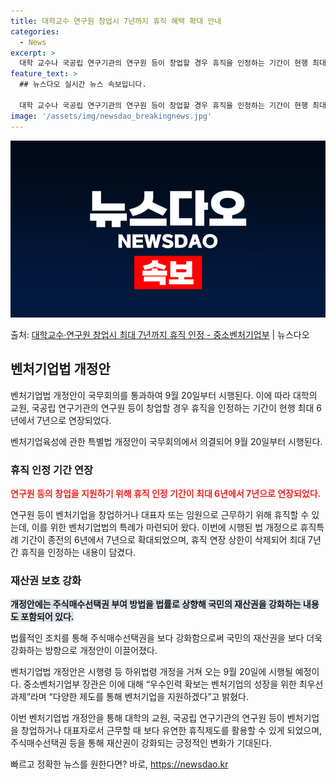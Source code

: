 ```yaml
---
title: 대학교수 연구원 창업시 7년까지 휴직 혜택 확대 안내
categories:
  - News
excerpt: >
  대학 교수나 국공립 연구기관의 연구원 등이 창업할 경우 휴직을 인정하는 기간이 현행 최대 6년에서 7년으로 …
feature_text: >
  ## 뉴스다오 실시간 뉴스 속보입니다.

  대학 교수나 국공립 연구기관의 연구원 등이 창업할 경우 휴직을 인정하는 기간이 현행 최대 6년에서 7년으로 …
image: '/assets/img/newsdao_breakingnews.jpg'
---
```


![뉴스다오 속보](/assets/img/newsdao_breakingnews.jpg)

<p>출처: <a href="https://newsdao.kr/3317" rel="dofollow">대학교수·연구원 창업시 최대 7년까지 휴직 인정 - 중소벤처기업부</a> | 뉴스다오</p>

<h2 data-ke-size="size26">벤처기업법 개정안</h2>
벤처기업법 개정안이 국무회의를 통과하여 9월 20일부터 시행된다. 이에 따라 대학의 교원, 국공립 연구기관의 연구원 등이 창업할 경우 휴직을 인정하는 기간이 현행 최대 6년에서 7년으로 연장되었다.

<p data-ke-size="size16">벤처기업육성에 관한 특별법 개정안이 국무회의에서 의결되어 9월 20일부터 시행된다.</p>

<h3>휴직 인정 기간 연장</h3>
<b><span style="color: #ee2323;">연구원 등의 창업을 지원하기 위해 휴직 인정 기간이 최대 6년에서 7년으로 연장되었다.</span></b>

연구원 등이 벤처기업을 창업하거나 대표자 또는 임원으로 근무하기 위해 휴직할 수 있는데, 이를 위한 벤처기업법의 특례가 마련되어 왔다. 이번에 시행된 법 개정으로 휴직특례 기간이 종전의 6년에서 7년으로 확대되었으며, 휴직 연장 상한이 삭제되어 최대 7년간 휴직을 인정하는 내용이 담겼다.

<h3>재산권 보호 강화</h3>
<b><span style="background-color: #21538527;">개정안에는 주식매수선택권 부여 방법을 법률로 상향해 국민의 재산권을 강화하는 내용도 포함되어 있다.</span></b>

법률적인 조치를 통해 주식매수선택권을 보다 강화함으로써 국민의 재산권을 보다 더욱 강화하는 방향으로 개정안이 이끌어졌다.

벤처기업법 개정안은 시행령 등 하위법령 개정을 거쳐 오는 9월 20일에 시행될 예정이다. 중소벤처기업부 장관은 이에 대해 “우수인력 확보는 벤처기업의 성장을 위한 최우선 과제”라며 “다양한 제도를 통해 벤처기업을 지원하겠다”고 밝혔다.

이번 벤처기업법 개정안을 통해 대학의 교원, 국공립 연구기관의 연구원 등이 벤처기업을 창업하거나 대표자로서 근무할 때 보다 유연한 휴직제도를 활용할 수 있게 되었으며, 주식매수선택권 등을 통해 재산권이 강화되는 긍정적인 변화가 기대된다. 

빠르고 정확한 뉴스를 원한다면? 바로, <a href="https://newsdao.kr" rel="dofollow">https://newsdao.kr</a>


